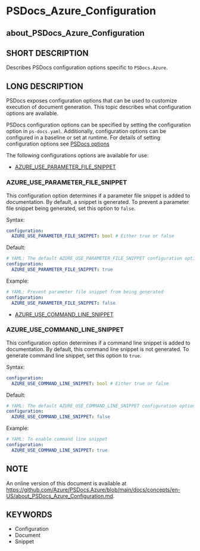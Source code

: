 # PSDocs_Azure_Configuration

## about_PSDocs_Azure_Configuration

## SHORT DESCRIPTION

Describes PSDocs configuration options specific to `PSDocs.Azure`.

## LONG DESCRIPTION

PSDocs exposes configuration options that can be used to customize execution of document generation.
This topic describes what configuration options are available.

PSDocs configuration options can be specified by setting the configuration option in `ps-docs.yaml`.
Additionally, configuration options can be configured in a baseline or set at runtime.
For details of setting configuration options see [PSDocs options][options]

The following configurations options are available for use:

- [AZURE_USE_PARAMETER_FILE_SNIPPET](#azure_use_parameter_file_snippet)

### AZURE_USE_PARAMETER_FILE_SNIPPET

This configuration option determines if a parameter file snippet is added to documentation.
By default, a snippet is generated.
To prevent a parameter file snippet being generated, set this option to `false`.

Syntax:

```yaml
configuration:
  AZURE_USE_PARAMETER_FILE_SNIPPET: bool # Either true or false
```

Default:

```yaml
# YAML: The default AZURE_USE_PARAMETER_FILE_SNIPPET configuration option
configuration:
  AZURE_USE_PARAMETER_FILE_SNIPPET: true
```

Example:

```yaml
# YAML: Prevent parameter file snippet from being generated
configuration:
  AZURE_USE_PARAMETER_FILE_SNIPPET: false
```


- [AZURE_USE_COMMAND_LINE_SNIPPET](#azure_use_command_line_snippet)

### AZURE_USE_COMMAND_LINE_SNIPPET

This configuration option determines if a command line snippet is added to documentation.
By default, this command line snippet is not generated.
To generate command line snippet, set this option to `true`.

Syntax:

```yaml
configuration:
  AZURE_USE_COMMAND_LINE_SNIPPET: bool # Either true or false
```

Default:

```yaml
# YAML: The default AZURE_USE_COMMAND_LINE_SNIPPET configuration option is to disable generation
configuration:
  AZURE_USE_COMMAND_LINE_SNIPPET: false
```

Example:

```yaml
# YAML: To enable command line snippet
configuration:
  AZURE_USE_COMMAND_LINE_SNIPPET: true
```

## NOTE

An online version of this document is available at https://github.com/Azure/PSDocs.Azure/blob/main/docs/concepts/en-US/about_PSDocs_Azure_Configuration.md.

## KEYWORDS

- Configuration
- Document
- Snippet

[options]: https://github.com/BernieWhite/PSDocs/blob/main/docs/concepts/PSDocs/en-US/about_PSDocs_Configuration.md
